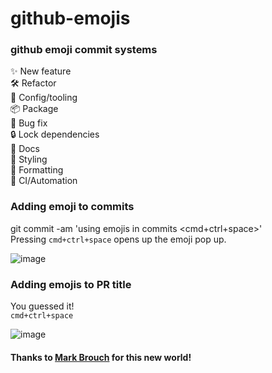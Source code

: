 # github-emojis

### github emoji commit systems
✨ New feature  
🛠 Refactor  
🔧 Config/tooling  
📦 Package  
🐛 Bug fix  
🔒 Lock dependencies  
📝 Docs  
💄 Styling  
💅 Formatting  
🤖 CI/Automation  

### Adding emoji to commits
git commit -am 'using emojis in commits <cmd+ctrl+space>'  
Pressing `cmd+ctrl+space` opens up the emoji pop up.

![image](https://user-images.githubusercontent.com/4782871/27152784-d6d26cfc-5103-11e7-80b7-5f8c2d902c4a.png)

### Adding emojis to PR title
You guessed it!  
`cmd+ctrl+space`

![image](https://user-images.githubusercontent.com/4782871/27152696-8d48e462-5103-11e7-9dab-3a51f63928ff.png)


#### Thanks to [Mark Brouch](https://github.com/markbrouch) for this new world! 
